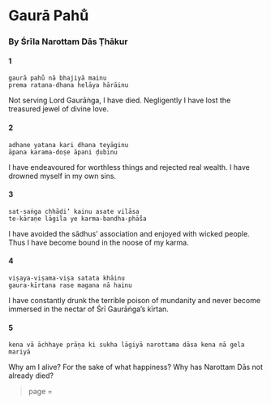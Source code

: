 # Gaurā Pahu̐

### By Śrīla Narottam Dās Ṭhākur

#### 1

    gaurā pahu̐ nā bhajiyā mainu
    prema ratana-dhana helāya hārāinu

Not serving Lord Gaurāṅga, I have died. Negligently I have lost the treasured jewel of divine love.

#### 2

    adhane yatana kari dhana teyāginu
    āpana karama-doṣe āpani ḍubinu

I have endeavoured for worthless things and rejected real wealth. I have drowned myself in my own sins.

#### 3

    sat-saṅga chhāḍi’ kainu asate vilāsa
    te-kāraṇe lāgila ye karma-bandha-phā̐sa

I have avoided the sādhus’ association and enjoyed with wicked people. Thus I have become bound in the noose of my karma.

#### 4

    viṣaya-viṣama-viṣa satata khāinu
    gaura-kīrtana rase magana nā hainu

I have constantly drunk the terrible poison of mundanity and never become immersed in the nectar of Śrī Gaurāṅga’s kīrtan.

#### 5

    kena vā āchhaye prāṇa ki sukha lāgiyā narottama dāsa kena nā gela mariyā

Why am I alive? For the sake of what happiness? Why has Narottam Dās not already died?


> page = 
